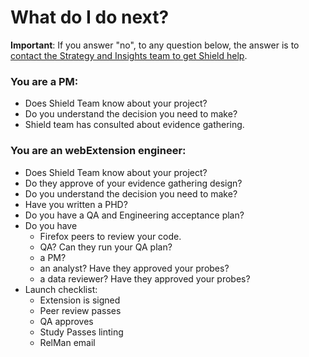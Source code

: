 # What do I do next?

**Important**:  If you answer "no", to any question below, the answer is to [contact the Strategy and Insights team to get Shield help](./shield_help.md).

### You are a PM:

- Does Shield Team know about your project?
- Do you understand the decision you need to make?
- Shield team has consulted about evidence gathering.

### You are an webExtension engineer:

- Does Shield Team know about your project?
- Do they approve of your evidence gathering design?
- Do you understand the decision you need to make?
- Have you written a PHD?
- Do you have a QA and Engineering acceptance plan?
- Do you have 
    - Firefox peers to review your code.  
    - QA?  Can they run your QA plan?
    - a PM?
    - an analyst?  Have they approved your probes?
    - a data reviewer?  Have they approved your probes?
- Launch checklist:
    - Extension is signed
    - Peer review passes
    - QA approves
    - Study Passes linting
    - RelMan email


